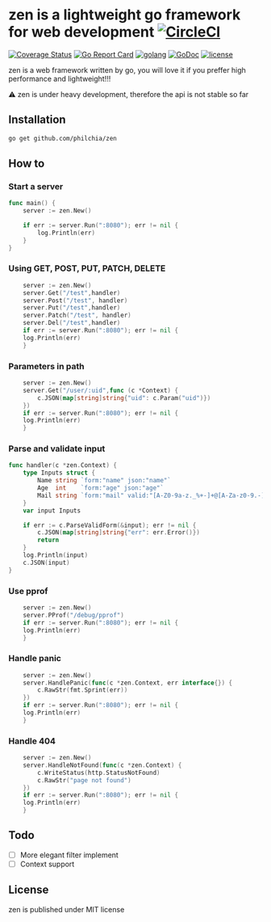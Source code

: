 # zen is a lightweight go framework for web development [![CircleCI](https://circleci.com/gh/philchia/zen/tree/master.svg?style=svg)](https://circleci.com/gh/philchia/zen/tree/master)

[![Coverage Status](https://coveralls.io/repos/github/philchia/zen/badge.svg?branch=master)](https://coveralls.io/github/philchia/zen?branch=master)
[![Go Report Card](https://goreportcard.com/badge/github.com/philchia/zen)](https://goreportcard.com/report/github.com/philchia/zen)
[![golang](https://img.shields.io/badge/Language-Go-green.svg?style=flat)](https://golang.org)
[![GoDoc](https://godoc.org/github.com/philchia/zen?status.svg)](https://godoc.org/github.com/philchia/zen)
[![license](https://img.shields.io/github/license/mashape/apistatus.svg)](https://opensource.org/licenses/MIT)

zen is a web framework written by go, you will love it if you preffer high performance and lightweight!!!

⚠️ zen is under heavy development, therefore the api is not stable so far

## Installation

```bash
go get github.com/philchia/zen
```

## How to

### Start a server

```go
func main() {
    server := zen.New()

    if err := server.Run(":8080"); err != nil {
        log.Println(err)
    }
}
```

### Using GET, POST, PUT, PATCH, DELETE

```go
    server := zen.New()
    server.Get("/test",handler)
    server.Post("/test", handler)
    server.Put("/test",handler)
    server.Patch("/test", handler)
    server.Del("/test",handler)
    if err := server.Run(":8080"); err != nil {
    log.Println(err)
    }
```

### Parameters in path

```go
    server := zen.New()
    server.Get("/user/:uid",func (c *Context) {
        c.JSON(map[string]string{"uid": c.Param("uid")})
    })
    if err := server.Run(":8080"); err != nil {
    log.Println(err)
    }
```

### Parse and validate input

```go
func handler(c *zen.Context) {
    type Inputs struct {
        Name string `form:"name" json:"name"`
        Age  int    `form:"age" json:"age"`
        Mail string `form:"mail" valid:"[A-Z0-9a-z._%+-]+@[A-Za-z0-9.-]+\\.[A-Za-z]{2,64}" msg:"Illegal email" json:"mail"`
    }
    var input Inputs

    if err := c.ParseValidForm(&input); err != nil {
        c.JSON(map[string]string{"err": err.Error()})
        return
    }
    log.Println(input)
    c.JSON(input)
}
```

### Use pprof

```go
    server := zen.New()
    server.PProf("/debug/pprof")
    if err := server.Run(":8080"); err != nil {
    log.Println(err)
    }
```

### Handle panic

```go
    server := zen.New()
    server.HandlePanic(func(c *zen.Context, err interface{}) {
        c.RawStr(fmt.Sprint(err))
    })
    if err := server.Run(":8080"); err != nil {
    log.Println(err)
    }
```

### Handle 404

```go
    server := zen.New()
    server.HandleNotFound(func(c *zen.Context) {
        c.WriteStatus(http.StatusNotFound)
        c.RawStr("page not found")
    })
    if err := server.Run(":8080"); err != nil {
    log.Println(err)
    }
```

## Todo

- [ ] More elegant filter implement
- [ ] Context support

## License

zen is published under MIT license